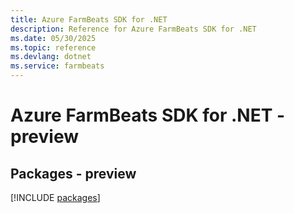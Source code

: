 ```yaml
---
title: Azure FarmBeats SDK for .NET
description: Reference for Azure FarmBeats SDK for .NET
ms.date: 05/30/2025
ms.topic: reference
ms.devlang: dotnet
ms.service: farmbeats
---
```

# Azure FarmBeats SDK for .NET - preview
## Packages - preview
[!INCLUDE [packages](farmbeats-index.md)]